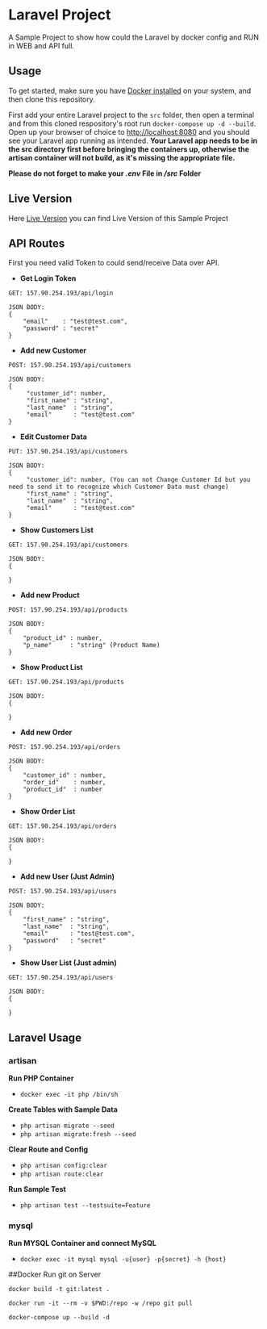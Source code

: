 # Laravel Project
A Sample Project to show how could the Laravel by docker config and RUN in WEB and API full.

## Usage

To get started, make sure you have [Docker installed](https://docs.docker.com/docker-for-mac/install/) on your system, and then clone this repository.

First add your entire Laravel project to the `src` folder, then open a terminal and from this cloned respository's root run `docker-compose up -d --build`. Open up your browser of choice to [http://localhost:8080](http://localhost:8080) and you should see your Laravel app running as intended. **Your Laravel app needs to be in the src directory first before bringing the containers up, otherwise the artisan container will not build, as it's missing the appropriate file.** 

**Please do not forget to make your _.env_ File in _/src_ Folder**

## Live Version

Here [Live Version](http://157.90.254.193) you can find Live Version of this Sample Project
## API Routes

First you need valid Token to could send/receive Data over API.

- **Get Login Token**
```
GET: 157.90.254.193/api/login

JSON BODY:
{
    "email"    : "test@test.com",
    "password" : "secret"
}
```

- **Add new Customer**
```
POST: 157.90.254.193/api/customers

JSON BODY:
{
     "customer_id": number,
     "first_name" : "string",
     "last_name"  : "string",
     "email"      : "test@test.com"
}
```

- **Edit Customer Data**
```
PUT: 157.90.254.193/api/customers

JSON BODY:
{
     "customer_id": number, (You can not Change Customer Id but you need to send it to recognize which Customer Data must change)
     "first_name" : "string",
     "last_name"  : "string",
     "email"      : "test@test.com"
}
```
- **Show Customers List**
```
GET: 157.90.254.193/api/customers

JSON BODY:
{

}
```

- **Add new Product**
```
POST: 157.90.254.193/api/products

JSON BODY:
{
    "product_id" : number,
    "p_name"     : "string" (Product Name)
}
```

- **Show Product List**
```
GET: 157.90.254.193/api/products

JSON BODY:
{

}
```

- **Add new Order**
```
POST: 157.90.254.193/api/orders

JSON BODY:
{
    "customer_id" : number,
    "order_id"    : number,
    "product_id"  : number
}
```

- **Show Order List**
```
GET: 157.90.254.193/api/orders

JSON BODY:
{

}
```

- **Add new User (Just Admin)**
```
POST: 157.90.254.193/api/users

JSON BODY:
{
    "first_name" : "string",
    "last_name"  : "string",
    "email"      : "test@test.com",
    "password"   : "secret"
}
```

- **Show User List (Just admin)**
```
GET: 157.90.254.193/api/users

JSON BODY:
{

}
```
## Laravel Usage

### artisan

**Run PHP Container**
- ``docker exec -it php /bin/sh``

**Create Tables with Sample Data** 
- ``php artisan migrate --seed``
- ``php artisan migrate:fresh --seed``

**Clear Route and Config** 
- ``php artisan config:clear``
- ``php artisan route:clear``

**Run Sample Test**
- ``php artisan test --testsuite=Feature``

### mysql

**Run MYSQL Container and connect MySQL**
- ``docker exec -it mysql mysql -u{user} -p{secret} -h {host}``

##Docker
Run git on Server
```
docker build -t git:latest .
```

```
docker run -it --rm -v $PWD:/repo -w /repo git pull
```

```
docker-compose up --build -d
```
